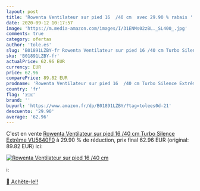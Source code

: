```yaml
---
layout: post
title: 'Rowenta Ventilateur sur pied 16  /40 cm  avec 29.90 % rabais '
date: 2020-09-12 10:17:57
image: 'https://m.media-amazon.com/images/I/31ENMs02zBL._SL400_.jpg'
comments: true
category: ofertas
author: 'tole.es'
slug: 'B01891LZBY-fr Rowenta Ventilateur sur pied 16 /40 cm Turbo Silence...'
sku: 'B01891LZBY-fr'
actualPrice: 62.96 EUR
currency: EUR
price: 62.96
comparePrice: 89.82 EUR
prodname: 'Rowenta Ventilateur sur pied 16  /40 cm Turbo Silence Extrême VU5640F0'
country: 'fr'
flag: '🇫🇷'
brand: ''
buyurl: 'https://www.amazon.fr/dp/B01891LZBY/?tag=tolees0d-21'
descuento: '29.90'
average: '62.96'
---
```


C'est en vente [Rowenta Ventilateur sur pied 16  /40 cm Turbo Silence Extrême VU5640F0](https://www.amazon.fr/dp/B01891LZBY/?tag=tolees0d-21)  à  29.90 % de réduction, prix final  62.96 EUR (original: 89.82 EUR) ici:

[![Rowenta Ventilateur sur pied 16  /40 cm ](https://m.media-amazon.com/images/I/31ENMs02zBL._SL400_.jpg)](https://www.amazon.fr/dp/B01891LZBY/?tag=tolees0d-21)

ℹ️:


[🛒 Achète-le!!](https://www.amazon.fr/dp/B01891LZBY/?tag=tolees0d-21)
